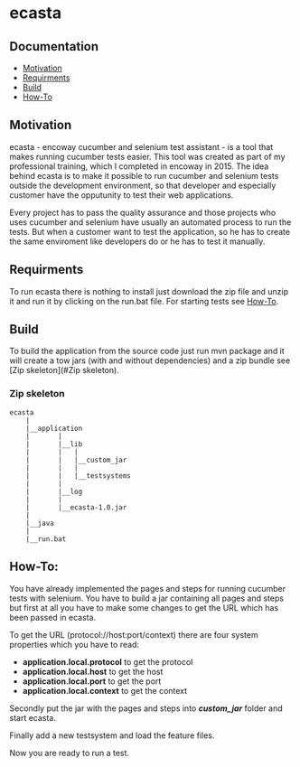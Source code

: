 # ecasta

Documentation
-------------
* [Motivation](#Motivation)
* [Requirments](#Requirments)
* [Build](#Build)
* [How-To](#How-To)

## Motivation
ecasta - encoway cucumber and selenium test assistant - is a tool that makes running cucumber tests easier. 
This tool was created as part of my professional training, which I completed in encoway in 2015.
The idea behind ecasta is to make it possible to run cucumber and selenium tests outside the development environment, so that developer and especially customer have the opputunity to test their web applications.

Every project has to pass the quality assurance and those projects who uses cucumber and selenium have usually an automated process to run the tests.
But when a customer want to test the application, so he has to create the same enviroment like developers do or he has to test it manually.

## Requirments
To run ecasta there is nothing to install just download the zip file and unzip it and run it by clicking on the run.bat file. For starting tests see [How-To](#How-To).

## Build

To build the application from the source code just run mvn package and it will create a tow jars (with and without dependencies) and a zip bundle see [Zip skeleton](#Zip skeleton).

### Zip skeleton
    
    ecasta
        |
        |__application
        |       |
        |       |__lib
        |       |   |
        |       |   |__custom_jar
        |       |   |
        |       |   |__testsystems
        |       |   
        |       |__log    
        |       |
        |       |__ecasta-1.0.jar
        |
        |__java
        |
        |__run.bat   
 
## How-To:
You have already implemented the pages and steps for running cucumber tests with selenium. You have to build a jar containing all pages and steps but first at all you have to make some changes to get the URL which has been passed in ecasta. 

To get the URL (protocol://host:port/context) there are four system properties which you have to read:

* **application.local.protocol** to get the protocol
* **application.local.host** to get the host
* **application.local.port** to get the port
* **application.local.context** to get the context

Secondly put the jar with the pages and steps into **_custom_jar_** folder and start ecasta. 

Finally add a new testsystem and load the feature files.

Now you are ready to run a test.